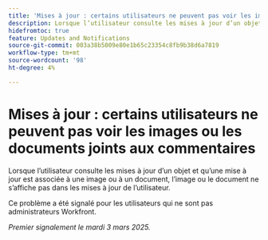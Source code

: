 ```yaml
---
title: 'Mises à jour : certains utilisateurs ne peuvent pas voir les images ou les documents joints aux commentaires'
description: Lorsque l’utilisateur consulte les mises à jour d’un objet et qu’une mise à jour est associée à une image ou à un document, l’image ou le document ne s’affiche pas dans les mises à jour de l’utilisateur.
hidefromtoc: true
feature: Updates and Notifications
source-git-commit: 003a38b5009e80e1b65c23354c8fb9b38d6a7819
workflow-type: tm+mt
source-wordcount: '98'
ht-degree: 4%

---
```



# Mises à jour : certains utilisateurs ne peuvent pas voir les images ou les documents joints aux commentaires

Lorsque l’utilisateur consulte les mises à jour d’un objet et qu’une mise à jour est associée à une image ou à un document, l’image ou le document ne s’affiche pas dans les mises à jour de l’utilisateur.

Ce problème a été signalé pour les utilisateurs qui ne sont pas administrateurs Workfront.

_Premier signalement le mardi 3 mars 2025._
